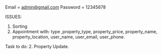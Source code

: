 Email = admin@gmail.com
Password = 12345678

ISSUES:
1. Sorting
2. Appointment with: type ,property_type, property_price, property_name, property_location, user_name, user_email, user_phone.

Task to do:
2. Property Update.
